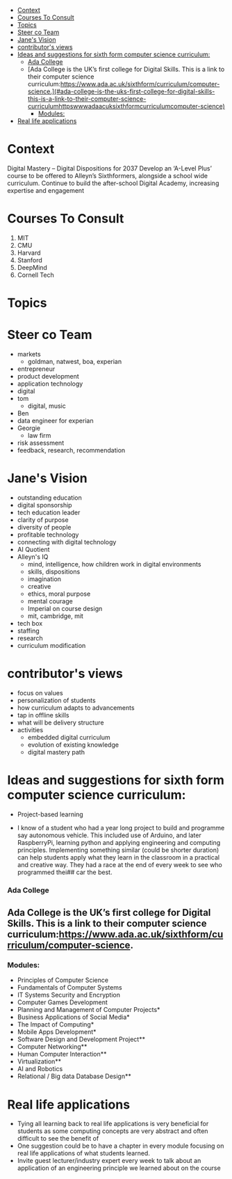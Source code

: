 - [Context](#context)
- [Courses To Consult](#courses-to-consult)
- [Topics](#topics)
- [Steer co Team](#steer-co-team)
- [Jane's Vision](#janes-vision)
- [contributor's views](#contributors-views)
- [Ideas and suggestions for sixth form computer science curriculum:](#ideas-and-suggestions-for-sixth-form-computer-science-curriculum)
    - [Ada College](#ada-college)
  - [Ada College is the UK’s first college for Digital Skills. This is a link to their computer science curriculum:https://www.ada.ac.uk/sixthform/curriculum/computer-science.](#ada-college-is-the-uks-first-college-for-digital-skills-this-is-a-link-to-their-computer-science-curriculumhttpswwwadaacuksixthformcurriculumcomputer-science)
    - [Modules:](#modules)
- [Real life applications](#real-life-applications)
# Context

Digital Mastery – Digital Dispositions for 2037
Develop an ‘A-Level Plus’ course to be offered to Alleyn’s Sixthformers, alongside a school wide curriculum. 
Continue to build the after-school Digital Academy, increasing expertise and engagement


# Courses To Consult
1. MIT
2. CMU
3. Harvard
4. Stanford
5. DeepMind
6. Cornell Tech



# Topics

# Steer co Team
 - markets
   - goldman, natwest, boa, experian
 - entrepreneur
 - product development
 - application technology
 - digital
 - tom 
   - digital, music
 - Ben
 - data engineer for experian
 - Georgie
   - law firm
 - risk assessment
 -  feedback, research, recommendation
  
# Jane's Vision
- outstanding education
- digital sponsorship
- tech education leader
- clarity of purpose
- diversity of people
- profitable technology
- connecting with digital technology
- AI Quotient
- Alleyn's IQ
  - mind, intelligence, how children work in digital environments 
  - skills, dispositions
  - imagination
  - creative
  - ethics, moral purpose
  - mental courage
  - Imperial on course design
  - mit, cambridge, mit
- tech box
- staffing 
- research
- curriculum modification

# contributor's views
- focus on values
- personalization of students
- how curriculum adapts to advancements
- tap in offline skills
- what will be delivery structure
- activities 
  - embedded digital curriculum
  - evolution of existing knowledge
  - digital mastery path


# Ideas and suggestions for sixth form computer science curriculum:
- Project-based learning 

- I know of a student who had a year long project to build and programme say autonomous vehicle. This included use of Arduino, and later RaspberryPi, learning python and applying engineering and computing principles. Implementing something similar (could be shorter duration) can help students apply what they learn in the classroom in a practical and creative way. They had a race at the end of every week to see who programmed thei## car the best.

### Ada College 
## Ada College is the UK’s first college for Digital Skills. This is a link to their computer science curriculum:https://www.ada.ac.uk/sixthform/curriculum/computer-science.

### Modules: 
- Principles of Computer Science
- Fundamentals of Computer Systems
- IT Systems Security and Encryption
- Computer Games Development
- Planning and Management of Computer Projects*
- Business Applications of Social Media*
- The Impact of Computing*
- Mobile Apps Development*
- Software Design and Development Project**
- Computer Networking**
- Human Computer Interaction**
- Virtualization**
- AI and Robotics
- Relational / Big data Database Design**

# Real life applications 
- Tying all learning back to real life applications is very beneficial for students as some computing concepts are very abstract and often difficult to see the benefit of
- One suggestion could be to have a chapter in every module focusing on real life applications of what students learned.
- Invite guest lecturer/industry expert every week to talk about an application of an engineering principle we learned about on the course 


[def]: #real-life-applications